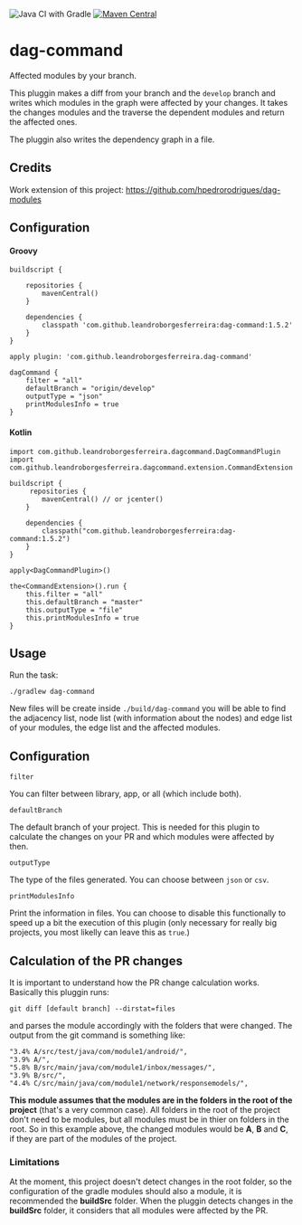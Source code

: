 
![Java CI with Gradle](https://github.com/leandroBorgesFerreira/dag-command/workflows/Java%20CI%20with%20Gradle/badge.svg) [![Maven Central](https://maven-badges.herokuapp.com/maven-central/com.github.leandroborgesferreira/dag-command/badge.svg)](https://maven-badges.herokuapp.com/maven-central/com.github.leandroborgesferreira/dag-command/)

# dag-command

Affected modules by your branch. 

This pluggin makes a diff from your branch and the `develop` branch and writes which modules in the graph were affected by your changes. It takes the changes modules and the traverse the dependent modules and return the affected ones. 

The pluggin also writes the dependency graph in a file. 

## Credits

Work extension of this project: https://github.com/hpedrorodrigues/dag-modules

## Configuration
#### Groovy

```
buildscript {

    repositories {
        mavenCentral()
    }

    dependencies {
	    classpath 'com.github.leandroborgesferreira:dag-command:1.5.2'
    }
}

apply plugin: 'com.github.leandroborgesferreira.dag-command'

dagCommand {
    filter = "all"
    defaultBranch = "origin/develop"
    outputType = "json"
    printModulesInfo = true
}
```

#### Kotlin

```
import com.github.leandroborgesferreira.dagcommand.DagCommandPlugin
import com.github.leandroborgesferreira.dagcommand.extension.CommandExtension

buildscript {
	 repositories {
    	mavenCentral() // or jcenter()
    }
    
    dependencies {
    	classpath("com.github.leandroborgesferreira:dag-command:1.5.2")
    }
}

apply<DagCommandPlugin>()

the<CommandExtension>().run {
    this.filter = "all"
    this.defaultBranch = "master"
    this.outputType = "file"
    this.printModulesInfo = true
}
```


## Usage

Run the task:

```
./gradlew dag-command
```

New files will be create inside `./build/dag-command` you will be able to find the adjacency list, node list (with information about the nodes) and edge list of your modules, the edge list and the affected modules. 

## Configuration

```
filter
```
You can filter between library, app, or all (which include both). 

```
defaultBranch
```
The default branch of your project. This is needed for this plugin to calculate the changes on your PR and which modules were affected by then. 

```
outputType
```
The type of the files generated. You can choose between `json` or `csv`.

```
printModulesInfo
```
Print the information in files. You can choose to disable this functionally to speed up a bit the execution of this plugin (only necessary for really big projects, you most likelly can leave this as `true`.)

## Calculation of the PR changes
It is important to understand how the PR change calculation works. Basically this pluggin runs: 

```
git diff [default branch] --dirstat=files
```

and parses the module accordingly with the folders that were changed. The output from the git command is something like: 

```
"3.4% A/src/test/java/com/module1/android/",
"3.9% A/",
"5.8% B/src/main/java/com/module1/inbox/messages/",
"3.9% B/src/",
"4.4% C/src/main/java/com/module1/network/responsemodels/",
```

**This module assumes that the modules are in the folders in the root of the project** (that's a very common case). All folders in the root of the project don't need to be modules, but all modules must be in thier on folders in the root. So in this example above, the changed modules would be **A**, **B** and **C**, if they are part of the modules of the project. 

### Limitations
At the moment, this project doesn't detect changes in the root folder, so the configuration of the gradle modules should also a module, it is recommended the **buildSrc** folder. When the pluggin detects changes in the **buildSrc** folder, it considers that all modules were affected by the PR. 
